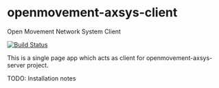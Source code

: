 # openmovement-axsys-client
Open Movement Network System Client

[![Build Status](https://travis-ci.org/Axivity/openmovement-axsys-client.svg?branch=setup-pre-sprint)](https://travis-ci.org/Axivity/openmovement-axsys-client)


This is a single page app which acts as client for openmovement-axsys-server project.

TODO: Installation notes
